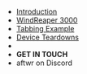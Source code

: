 - [Introduction](/)
- [WindReaper 3000](WindReaper3000/windreaper_3000)
- [Tabbing Example](tabbing)
- [Device Teardowns](DeviceTeardowns/deviceteardowns.md)
-
- **GET IN TOUCH**
- aftwr on Discord